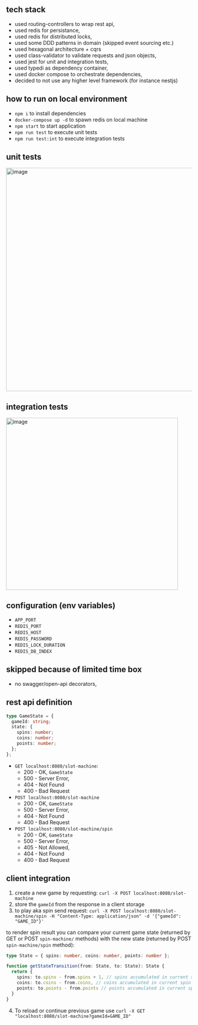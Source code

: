 ## tech stack
- used routing-controllers to wrap rest api,
- used redis for persistance,
- used redis for distributed locks,
- used some DDD patterns in domain (skipped event sourcing etc.)
- used hexagonal architecture + cqrs
- used class-validator to validate requests and json objects,
- used jest for unit and integration tests,
- used typedi as dependency container,
- used docker compose to orchestrate dependencies,
- decided to not use any higher level framework (for instance nestjs)

## how to run on local environment
- `npm i` to install dependencies
- `docker-compose up -d` to spawn redis on local machine
- `npm start` to start application
- `npm run test` to execute unit tests
- `npm run test:int` to execute integration tests

## unit tests
<img width="605" alt="image" src="https://github.com/user-attachments/assets/8033ca38-614b-4eb3-806a-3e4560886750">

## integration tests
<img width="466" alt="image" src="https://github.com/user-attachments/assets/fdb99523-4213-45b9-b768-6ee90ffd3847">

## configuration (env variables)
- `APP_PORT`
- `REDIS_PORT`
- `REDIS_HOST`
- `REDIS_PASSWORD`
- `REDIS_LOCK_DURATION`
- `REDIS_DB_INDEX`

## skipped because of limited time box
- no swagger/open-api decorators,

## rest api definition

```ts
type GameState = {
  gameId: string;
  state: {
    spins: number;
    coins: number;
    points: number;
  };
};
```

- `GET localhost:8080/slot-machine`:
  - 200 - OK, `GameState`
  - 500 - Server Error,
  - 404 - Not Found
  - 400 - Bad Request
- `POST localhost:8080/slot-machine`
  - 200 - OK, `GameState`
  - 500 - Server Error,
  - 404 - Not Found
  - 400 - Bad Request
- `POST localhost:8080/slot-machine/spin`
  - 200 - OK, `GameState`
  - 500 - Server Error,
  - 405 - Not Allowed,
  - 404 - Not Found
  - 400 - Bad Request

## client integration
1. create a new game by requesting:
`curl -X POST localhost:8080/slot-machine`
1. store the `gameId` from the response in a client storage
2. to play aka spin send request: 
`curl -X POST localhost:8080/slot-machine/spin -H "Content-Type: application/json" -d '{"gameId": "GAME_ID"}'`

to render spin result you can compare your current game state (returned by GET or POST `spin-machine/` methods) with the new state (returned by POST `spin-machine/spin` method):
```ts
type State = { spins: number, coins: number, points: number };

function getStateTransition(from: State, to: State): State {
  return {
    spins: to.spins - from.spins + 1, // spins accumulated in current spin
    coins: to.coins - from.coins, // coins accumulated in current spin
    points: to.points - from.points // points accumulated in current spin
  }
}
```


4. To reload or continue previous game use `curl -X GET "localhost:8080/slot-machine?gameId=GAME_ID"`

